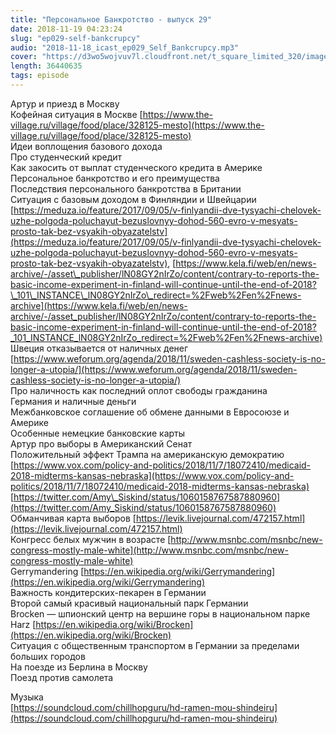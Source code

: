 ```yaml
---
title: "Персональное Банкротство - выпуск 29"
date: 2018-11-19 04:23:24
slug: "ep029-self-bankcrupcy"
audio: "2018-11-18_icast_ep029_Self_Bankcrupcy.mp3"
cover: "https://d3wo5wojvuv7l.cloudfront.net/t_square_limited_320/images.spreaker.com/original/d20daaa729fc8cae11f6717f5c961b50.jpg"
length: 36440635
tags: episode
---
```

Артур и приезд в Москву  
Кофейная ситуация в Москве [https://www.the-village.ru/village/food/place/328125-mesto](https://www.the-village.ru/village/food/place/328125-mesto)  
Идеи воплощения базового дохода  
Про студенческий кредит  
Как закосить от выплат студенческого кредита в Америке  
Персональное банкротство и его преимущества  
Последствия персонального банкротства в Британии  
Ситуация с базовым доходом в Финляндии и Швейцарии [https://meduza.io/feature/2017/09/05/v-finlyandii-dve-tysyachi-chelovek-uzhe-polgoda-poluchayut-bezuslovnyy-dohod-560-evro-v-mesyats-prosto-tak-bez-vsyakih-obyazatelstv](https://meduza.io/feature/2017/09/05/v-finlyandii-dve-tysyachi-chelovek-uzhe-polgoda-poluchayut-bezuslovnyy-dohod-560-evro-v-mesyats-prosto-tak-bez-vsyakih-obyazatelstv), [https://www.kela.fi/web/en/news-archive/-/asset\_publisher/lN08GY2nIrZo/content/contrary-to-reports-the-basic-income-experiment-in-finland-will-continue-until-the-end-of-2018?\_101\_INSTANCE\_lN08GY2nIrZo\_redirect=%2Fweb%2Fen%2Fnews-archive](https://www.kela.fi/web/en/news-archive/-/asset_publisher/lN08GY2nIrZo/content/contrary-to-reports-the-basic-income-experiment-in-finland-will-continue-until-the-end-of-2018?_101_INSTANCE_lN08GY2nIrZo_redirect=%2Fweb%2Fen%2Fnews-archive)  
Швеция отказывается от наличных денег [https://www.weforum.org/agenda/2018/11/sweden-cashless-society-is-no-longer-a-utopia/](https://www.weforum.org/agenda/2018/11/sweden-cashless-society-is-no-longer-a-utopia/)  
Про наличность как последний оплот свободы гражданина  
Германия и наличные деньги  
Межбанковское соглашение об обмене данными в Евросоюзе и Америке  
Особенные немецкие банковские карты  
Артур про выборы в Американский Сенат  
Положительный эффект Трампа на американскую демократию  
[https://www.vox.com/policy-and-politics/2018/11/7/18072410/medicaid-2018-midterms-kansas-nebraska](https://www.vox.com/policy-and-politics/2018/11/7/18072410/medicaid-2018-midterms-kansas-nebraska)  
[https://twitter.com/Amy\_Siskind/status/1060158767587880960](https://twitter.com/Amy_Siskind/status/1060158767587880960)  
Обманчивая карта выборов [https://levik.livejournal.com/472157.html](https://levik.livejournal.com/472157.html)  
Конгресс белых мужчин в возрасте [http://www.msnbc.com/msnbc/new-congress-mostly-male-white](http://www.msnbc.com/msnbc/new-congress-mostly-male-white)  
Gerrymandering [https://en.wikipedia.org/wiki/Gerrymandering](https://en.wikipedia.org/wiki/Gerrymandering)  
Важность кондитерских-пекарен в Германии  
Второй самый красивый национальный парк Германии  
Brocken — шпионский центр на вершине горы в национальном парке Harz [https://en.wikipedia.org/wiki/Brocken](https://en.wikipedia.org/wiki/Brocken)  
Ситуация с общественным транспортом в Германии за пределами больших городов  
На поезде из Берлина в Москву  
Поезд против самолета  
  
Музыка  
[https://soundcloud.com/chillhopguru/hd-ramen-mou-shindeiru](https://soundcloud.com/chillhopguru/hd-ramen-mou-shindeiru)
